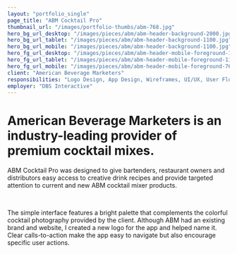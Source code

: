 ```yaml
---
layout: "portfolio_single"
page_title: "ABM Cocktail Pro"
thumbnail_url: "/images/portfolio-thumbs/abm-768.jpg"
hero_bg_url_desktop: "/images/pieces/abm/abm-header-background-2000.jpg"
hero_bg_url_tablet: "/images/pieces/abm/abm-header-background-1100.jpg"
hero_bg_url_mobile: "/images/pieces/abm/abm-header-background-1100.jpg"
hero_fg_url_desktop: "/images/pieces/abm/abm-header-mobile-foreground-1100.png"
hero_fg_url_tablet: "/images/pieces/abm/abm-header-mobile-foreground-1100.png"
hero_fg_url_mobile: "/images/pieces/abm/abm-header-mobile-foreground-768.png"
client: "American Beverage Marketers"
responsibilities: "Logo Design, App Design, Wireframes, UI/UX, User Flow, User Tasks, Mockups, Art Direction"
employer: "DBS Interactive"
---
```


# American Beverage Marketers is an industry-leading provider of premium cocktail mixes.

ABM Cocktail Pro was designed to give bartenders, restaurant owners and distributors easy access to creative drink recipes and provide targeted attention to current and new ABM cocktail mixer products.

<div class="dual-image">
  <img src="/images/pieces/abm/abm-logo-768.jpg" alt="">
  <img src="/images/pieces/abm/abm-app-homescreen-768.jpg" alt="">
</div>

The simple interface features a bright palette that complements the colorful cocktail photography provided by the client. Although ABM had an existing brand and website, I created a new logo for the app and helped name it. Clear calls-to-action make the app easy to navigate but also encourage specific user actions.

<div class="tri-image">
  <img src="/images/pieces/abm/abm-mid-mobile-1-768.png" alt="">
  <img src="/images/pieces/abm/abm-mid-mobile-2-768.png" alt="">
  <img src="/images/pieces/abm/abm-mid-mobile-3-768.png" alt="">
</div>
<div class="dual-image">
<img src="/images/pieces/abm/abm-wireframes-1-768.jpg" alt="">
<img src="/images/pieces/abm/abm-wireframes-2-768.jpg" alt="">
</div>
